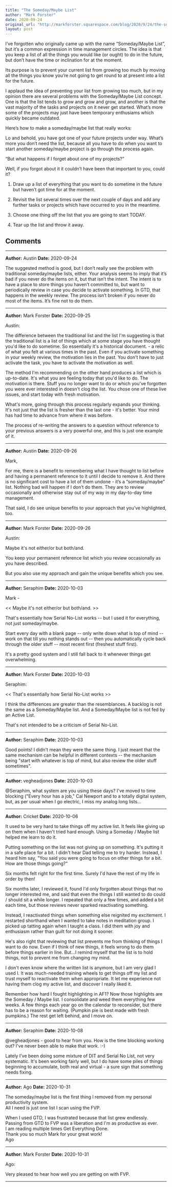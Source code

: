 ```yaml
---
title: "The Someday/Maybe List"
author: "Mark Forster"
date: 2020-09-24
original_url: "http://markforster.squarespace.com/blog/2020/9/24/the-somedaymaybe-list.html"
layout: post
---
```


I’ve forgotten who originally came up with the name “Someday/Maybe List”, but it’s a common expression in time management circles. The idea is that you keep a list of all the things you would like (or ought) to do in the future, but don’t have the time or inclination for at the moment.

Its purpose is to prevent your current list from growing too much by moving all the things you know you’re not going to get round to at present into a list for the future.

I applaud the idea of preventing your list from growing too much, but in my opinion there are several problems with the Someday/Maybe List concept. One is that the list tends to grow and grow and grow, and another is that the vast majority of the tasks and projects on it never get started. What’s more some of the projects may just have been temporary enthusiams which quickly became outdated.

Here’s how to make a someday/maybe list that really works:

Lo and behold, you have got one of your future projects under way. What’s more you don’t need the list, because all you have to do when you want to start another someday/maybe project is go through the process again.

“But what happens if I forget about one of my projects?”

Well, if you forgot about it it couldn’t have been that important to you, could it?

1. Draw up a list of everything that you want to do sometime in the future but haven’t got time for at the moment.

2. Revisit the list several times over the next couple of days and add any further tasks or projects which have occurred to you in the meantime.

3. Choose one thing off the list that you are going to start TODAY.

4. Tear up the list and throw it away.


## Comments

---

**Author:** Austin
**Date:** 2020-09-24

The suggested method is good, but I don’t really see the problem with traditional someday/maybe lists, either. Your analysis seems to imply that it’s bad if you never do the items on it, but that isn’t the intent. The intent is to have a place to store things you haven’t committed to, but want to periodically review in case you decide to activate something. In GTD, that happens in the weekly review. The process isn’t broken if you never do most of the items. It’s fine not to do them.

---

**Author:** Mark Forster
**Date:** 2020-09-25

Austin:  
  
The difference between the traditional list and the list I'm suggesting is that the traditional list is a list of things which at some stage you have thought you'd like to do sometime. So essentially it's a historical document. - a relic of what you felt at various times in the past. Even if you activate something in your weekly review, the motivation lies in the past. You don't have to just activate the task, you have to activate the motivation as well.   
  
The method I'm recommending on the other hand produces a list which is up-to-date. It's what you are feeling today that you'd like to do. The motivation is there. Stuff you no longer want to do or which you've forgotten you were ever interested in doesn't clog the list. You chose one of these live issues, and start today with fresh motivation.  
  
What's more, going through this process regularly expands your thinking. It's not just that the list is fresher than the last one - it's better. Your mind has had time to advance from where it was before.  
  
The process of re-writing the answers to a question without reference to your previous answers is a very powerful one, and this is just one example of it.

---

**Author:** Austin
**Date:** 2020-09-26

Mark,  
  
For me, there is a benefit to remembering what I have thought to list before and having a permanent reference to it until I decide to remove it. And there is no significant cost to have a lot of them undone - it’s a “someday/maybe” list. Nothing bad will happen if I don’t do them. They are to review occasionally and otherwise stay out of my way in my day-to-day time management.  
  
That said, I do see unique benefits to your approach that you’ve highlighted, too.

---

**Author:** Mark Forster
**Date:** 2020-09-26

Austin:  
  
Maybe it's not either/or but both/and.   
  
You keep your permanent reference list which you review occasionally as you have described.  
  
But you also use my approach and gain the unique benefits which you see.

---

**Author:** Seraphim
**Date:** 2020-10-03

Mark -   
  
<< Maybe it's not either/or but both/and. >>  
  
That's essentially how Serial No-List works -- but I used it for everything, not just someday/maybe.   
  
Start every day with a blank page -- only write down what is top of mind -- work on that till you nothing stands out -- then you automatically cycle back through the older stuff -- most recent first (freshest stuff first).  
  
It's a pretty good system and I still fall back to it whenever things get overwhelming.

---

**Author:** Mark Forster
**Date:** 2020-10-03

Seraphim:  
  
<< That's essentially how Serial No-List works >>  
  
I think the differences are greater than the resemblances. A backlog is not the same as a Someday/Maybe list. And a Someday/Maybe list is not fed by an Active List.  
  
That's not intended to be a criticism of Serial No-List.

---

**Author:** Seraphim
**Date:** 2020-10-03

Good points! I didn't mean they were the same thing. I just meant that the same mechanism can be helpful in different contexts -- the mechanism being "start with whatever is top of mind, but also review the older stuff sometimes".

---

**Author:** vegheadjones
**Date:** 2020-10-03

@Seraphim, what system are you using these days? I've moved to time blocking ("Every hour has a job," Cal Newport and to a totally digital system, but, as per usual when I go electric, I miss my analog long lists...

---

**Author:** Cricket
**Date:** 2020-10-06

It used to be very hard to take things off my active list. It feels like giving up on them when I haven't tried hard enough. Using a Someday / Maybe list helped me learn to do it.  
  
Putting something on the list was not giving up on something. It's putting it in a safe place for a bit. I didn't hear Dad telling me to try harder. Instead, I heard him say, "You said you were going to focus on other things for a bit. How are those things going?"  
  
Six months felt right for the first time. Surely I'd have the rest of my life in order by then!  
  
Six months later, I reviewed it, found I'd only forgotten about things that no longer interested me, and said that even the things I still wanted to do could / should sit a while longer. I repeated that only a few times, and added a bit each time, but those reviews never sparked reactivating something.   
  
Instead, I reactivated things when something else reignited my excitement. I restarted shorthand when I wanted to take notes in meditation group. I picked up tatting again when I taught a class. I did them with joy and enthusiasm rather than guilt for not doing it sooner.  
  
He's also right that reviewing that list prevents me from thinking of things I want to do now. Even if I think of new things, it feels wrong to do them before things earlier in line. But...I remind myself that the list is to hold things, not to prevent me from changing my mind.  
  
I don't even know where the written list is anymore, but I am very glad I used I. It was much-needed training wheels to get things off my list and trust myself to reactivate them when appropriate. It let me experience not having them clog my active list, and discover I really liked it.  
  
Remember how hard I fought highlighting in AF1? Now those highlights are the Someday / Maybe list. I consolidate and weed them everything few weeks. A few things each year go on the calendar to reconsider, but there has to be a reason for waiting. (Pumpkin pie is best made with fresh pumpkins.) The rest get left behind, and I move on.

---

**Author:** Seraphim
**Date:** 2020-10-08

@vegheadjones - good to hear from you. How is the time blocking working out? I've never been able to make that work. :-)  
  
Lately I've been doing some mixture of DIT and Serial No List, not very systematic. It's been working fairly well, but I do have some piles of things beginning to accumulate, both real and virtual - a sure sign that something needs fixing.

---

**Author:** Ago
**Date:** 2020-10-31

The someday/maybe list is the first thing I removed from my personal productivity system.  
All I need is just one list I scan using the FVP.   
  
When I used GTD, I was frustrated because that list grew endlessly.   
Passing from GTD to FVP was a liberation and I'm as productive as ever.  
I am reading multiple times Get Everything Done.  
Thank you so much Mark for your great work!   
Ago

---

**Author:** Mark Forster
**Date:** 2020-10-31

Ago:  
  
Very pleased to hear how well you are getting on with FVP.

---

